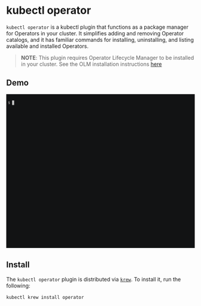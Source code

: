 # kubectl operator

`kubectl operator` is a kubectl plugin that functions as a package manager
for Operators in your cluster. It simplifies adding and removing Operator
catalogs, and it has familiar commands for installing, uninstalling, and
listing available and installed Operators.


> **NOTE**: This plugin requires Operator Lifecycle Manager to be installed in your
cluster. See the OLM installation instructions [here](https://olm.operatorframework.io/docs/getting-started/)

## Demo

![asciicast](assets/demo/demo.gif)

## Install

The `kubectl operator` plugin is distributed via [`krew`](https://krew.sigs.k8s.io/). To install it, run the following:
```console
kubectl krew install operator
```
